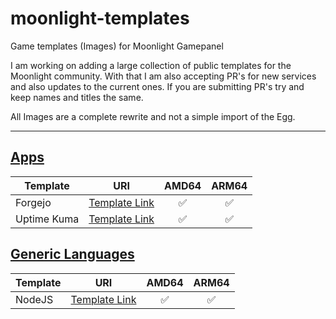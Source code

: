 # moonlight-templates
Game templates (Images) for Moonlight Gamepanel

I am working on adding a large collection of public templates for the Moonlight community.
With that I am also accepting PR's for new services and also updates to the current ones.
If you are submitting PR's try and keep names and titles the same.

All Images are a complete rewrite and not a simple import of the Egg.

---

## [Apps](/apps)
| Template           | URI                                    | AMD64 | ARM64 |
| ------------------ | :------------------------------------: | :------:| :-----: |
| Forgejo            | [Template Link](/apps/forgejo/)        | ✅ | ✅ |
| Uptime Kuma        | [Template Link](/apps/uptime-kuma/)        | ✅ | ✅ |

## [Generic Languages](/generic)
| Template           | URI                                    | AMD64 | ARM64 |
| ------------------ | :------------------------------------: | :------:| :------: |
| NodeJS             | [Template Link](/generic/nodejs/)      | ✅ | ✅ |
